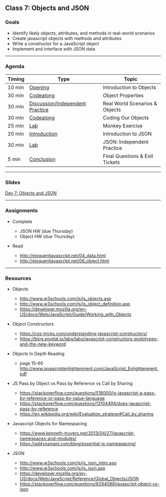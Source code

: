 ## Class 7: Objects and JSON

### Goals
* Identify likely objects, attributes, and methods in real-world scenarios
* Create javascript objects with methods and attributes
* Write a constructor for a JavaScript object
* Implement and interface with JSON data

---

### Agenda


| Timing | Type | Topic |
| --- | --- | --- |
| 10 min |[Opening](#opening) | Introduction to Objects |
| 30 min |[Codealong](#codealong1) | Object Properties |
| 30 min |[Discussion/Independent Practice](#discussion)  | Real World Scenarios & Objects |
| 30 min |[Codealong](#codealong2)  | Coding Our Objects |
| 25 min |[Lab](#lab1) | Monkey Exercise  |
| 20 min |[Introduction](#introduction1)  | Introduction to JSON  |
| 30 min |[Lab](#lab2) | JSON: Independent Practice |
| 5 min |[Conclusion](#conclusion) | Final Questions & Exit Tickets |

---

### Slides

[Day 7: Objects and JSON](http://ga-students.github.io/JS-BOS-03/7-objects-and-json/)

---

### Assignments

* Complete 
	- JSON HW (due Thursday)
	- Object HW (due Thursday)
	
* Read 
	- http://eloquentjavascript.net/04_data.html
	- http://eloquentjavascript.net/06_object.html

---

### Resources
- Objects
	- http://www.w3schools.com/js/js_objects.asp
	- http://www.w3schools.com/js/js_object_definition.asp
	- https://developer.mozilla.org/en-US/docs/Web/JavaScript/Guide/Working_with_Objects

- Object Constructors
	- https://css-tricks.com/understanding-javascript-constructors/
	- https://blog.pivotal.io/labs/labs/javascript-constructors-prototypes-and-the-new-keyword

- Objects In Depth Reading
	- page 15-60 http://www.javascriptenlightenment.com/JavaScript_Enlightenment.pdf

- JS Pass by Object vs Pass by Reference vs Call by Sharing
	- https://stackoverflow.com/questions/518000/is-javascript-a-pass-by-reference-or-pass-by-value-language
	- https://stackoverflow.com/questions/13104494/does-javascript-pass-by-reference
	- https://en.wikipedia.org/wiki/Evaluation_strategy#Call_by_sharing

- Javascript Objects for Namespacing
	- https://www.kenneth-truyers.net/2013/04/27/javascript-namespaces-and-modules/
	- https://addyosmani.com/blog/essential-js-namespacing/

- JSON
	- http://www.w3schools.com/js/js_json_intro.asp
	- http://www.w3schools.com/js/js_json.asp
	- https://developer.mozilla.org/en-US/docs/Web/JavaScript/Reference/Global_Objects/JSON
	- https://stackoverflow.com/questions/8294088/javascript-object-vs-json






